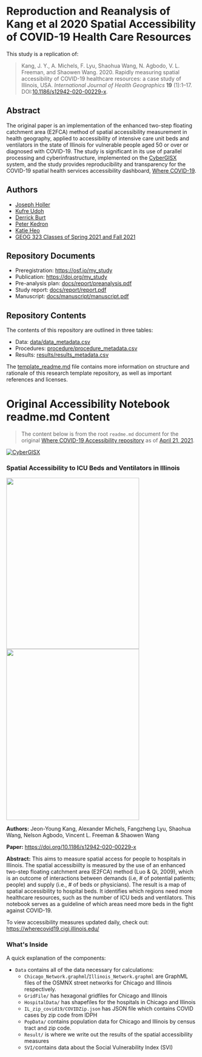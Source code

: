 # Reproduction and Reanalysis of Kang et al 2020 Spatial Accessibility of COVID-19 Health Care Resources

This study is a replication of:

> Kang, J. Y., A. Michels, F. Lyu, Shaohua Wang, N. Agbodo, V. L. Freeman, and Shaowen Wang. 2020. Rapidly measuring spatial accessibility of COVID-19 healthcare resources: a case study of Illinois, USA. *International Journal of Health Geographics* **19** (1):1–17. DOI:[10.1186/s12942-020-00229-x](https://doi.org/10.1186/s12942-020-00229-x).

## Abstract

The original paper is an implementation of the enhanced two-step floating catchment area (E2FCA) method of spatial accessibility measurement in health geography, applied to accessibility of intensive care unit beds and ventilators in the state of Illinois for vulnerable people aged 50 or over or diagnosed with COVID-19. The study is significant in its use of parallel processing and cyberinfrastructure, implemented on the [CyberGISX](https://cybergisx.cigi.illinois.edu) system, and the study provides reproducibility and transparency for the COVID-19 spatial health services accessibility dashboard, [Where COVID-19](https://wherecovid19.cigi.illinois.edu/).

## Authors

- [Joseph Holler](http://www.middlebury.edu/academics/geog/faculty/node/454160)
- [Kufre Udoh](https://kufreu.github.io)
- [Derrick Burt](https://derrickburt.github.io)
- [Peter Kedron](https://sgsup.asu.edu/peter-kedron)
- [Katie Heo](https://katieheo.github.io)
- [GEOG 323 Classes of Spring 2021 and Fall 2021](https://gis4dev.github.io)

## Repository Documents

- Preregistration: https://osf.io/my_study
- Publication: https://doi.org/my_study
- Pre-analysis plan: [docs/report/preanalysis.pdf](docs/report/preanalysis.pdf)
- Study report: [docs/report/report.pdf](docs/report/report.pdf)
- Manuscript: [docs/manuscript/manuscript.pdf](docs/manuscript/manuscript.pdf)

## Repository Contents

The contents of this repository are outlined in three tables:
- Data: [data/data_metadata.csv](data/data_metadata.csv)
- Procedures: [procedure/procedure_metadata.csv](procedure/procedure_metadata.csv)
- Results: [results/results_metadata.csv](results/results_metadata.csv)

The [template_readme.md](template_readme.md) file contains more information on structure and rationale of this research template repository, as well as important references and licenses.


# Original Accessibility Notebook readme.md Content

> The content below is from the root `readme.md` document for the original [Where COVID-19 Accessibility repository](https://github.com/cybergis/COVID-19AccessibilityNotebook) as of [April 21, 2021](https://github.com/cybergis/COVID-19AccessibilityNotebook/commit/3b4109fb2d513a61b40f97674b2277368e9494e6).

[![CyberGISX](results/figures/original/CyberGISXLogo.svg)](https://cybergisxhub.cigi.illinois.edu/)

### Spatial Accessibility to ICU Beds and Ventilators in Illinois

<div>
    <img src="results/figures/original/ChicagoResult.png" height="450" width="350"/>
    <img src="results/figures/original/IllinoisResult.png" height="450" width="350"/>
</div>

**Authors:** Jeon-Young Kang, Alexander Michels, Fangzheng Lyu, Shaohua Wang, Nelson Agbodo, Vincent L. Freeman & Shaowen Wang

**Paper:** https://doi.org/10.1186/s12942-020-00229-x

**Abstract:** This aims to measure spatial access for people to hospitals in Illinois. The spatial accessibiilty is measured by the use of an enhanced two-step floating catchment area (E2FCA) method (Luo & Qi, 2009), which is an outcome of interactions between demands (i.e, # of potential patients; people) and supply (i.e., # of beds or physicians). The result is a map of spatial accessibility to hospital beds. It identifies which regions need more healthcare resources, such as the number of ICU beds and ventilators. This notebook serves as a guideline of which areas need more beds in the fight against COVID-19.

To view accessibility measures updated daily, check out: https://wherecovid19.cigi.illinois.edu/

### What's Inside

A quick explanation of the components: 

* `Data` contains all of the data necessary for calculations:
  * `Chicago_Network.graphml`/`Illinois_Network.graphml` are GraphML files of the OSMNX street networks for Chicago and Illinois respectively.
  * `GridFile/` has hexagonal gridfiles for Chicago and Illinois
  * `HospitalData/` has shapefiles for the hospitals in Chicago and Illinois
  * `IL_zip_covid19/COVIDZip.json` has JSON file which contains COVID cases by zip code from IDPH
  * `PopData/` contains population data for Chicago and Illinois by census tract and zip code.
  * `Result/` is where we write out the results of the spatial accessibility measures
  * `SVI/`contains data about the Social Vulnerability Index (SVI)
